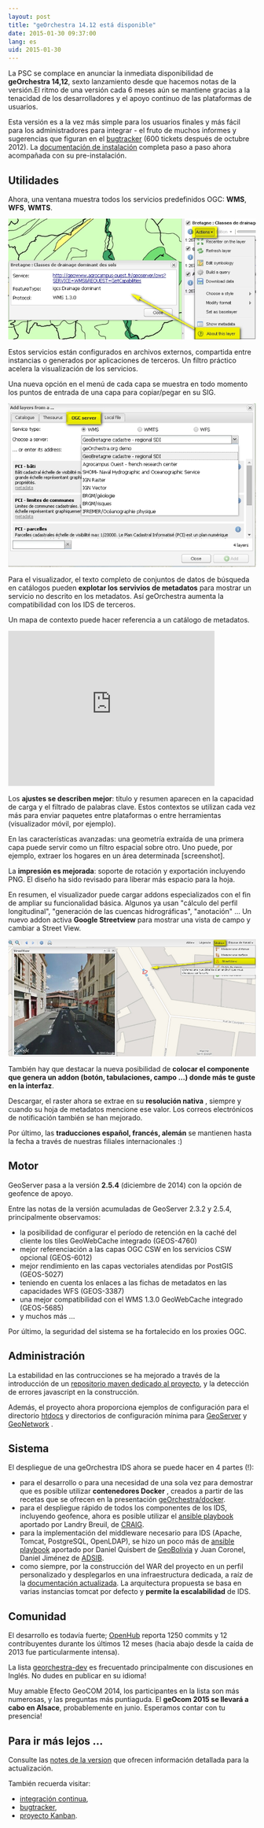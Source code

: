 ```yaml
---
layout: post
title: "geOrchestra 14.12 está disponible"
date: 2015-01-30 09:37:00
lang: es
uid: 2015-01-30
---
```


La PSC se complace en anunciar la inmediata disponibilidad de **geOrchestra 14,12**, sexto lanzamiento desde que hacemos notas de la versión.El ritmo de una versión cada 6 meses aún se mantiene gracias a la tenacidad de los desarrolladores y el apoyo continuo de las plataformas de usuarios.

Esta versión es a la vez más simple para los usuarios finales y más fácil para los administradores para integrar - el fruto de muchos informes y sugerencias que figuran en el [bugtracker](https://github.com/georchestra/georchestra/issues) (600 tickets después de octubre 2012).
La [documentación de instalación](https://github.com/georchestra/georchestra/blob/master/README.md) completa paso a paso ahora acompañada con su pre-instalación.

<!--more-->


## Utilidades

Ahora, una ventana muestra todos los servicios predefinidos OGC: **WMS**, **WFS**, **WMTS**.

<img src="/public/posts/2015-01-30/about.jpg" alt="layer finder" />

Estos servicios están configurados en archivos externos, compartida entre instancias o generados por aplicaciones de terceros. Un filtro práctico acelera la visualización de los servicios.

Una nueva opción en el menú de cada capa se muestra en todo momento los puntos de entrada de una capa para copiar/pegar en su SIG.

<img src="/public/posts/2015-01-30/layerfinder.jpg" alt="layer information" />

Para el visualizador, el texto completo de conjuntos de datos de búsqueda en catálogos pueden **explotar los servivios de metadatos** para mostrar un servicio no descrito en los metadatos. Así geOrchestra aumenta la compatibilidad con los IDS de terceros.

Un mapa de contexto puede hacer referencia a un catálogo de metadatos.

<iframe width="420" height="315" src="https://www.youtube.com/embed/vX67NfFrj4o" frameborder="0" allowfullscreen></iframe>

Los **ajustes se describen mejor**: título y resumen aparecen en la capacidad de carga y el filtrado de palabras clave. Estos contextos se utilizan cada vez más para enviar paquetes entre plataformas o entre herramientas (visualizador móvil, por ejemplo).

En las características avanzadas: una geometría extraída de una primera capa puede servir como un filtro espacial sobre otro. Uno puede, por ejemplo, extraer los hogares en un área determinada [screenshot].

La **impresión es mejorada**: soporte de rotación y exportación incluyendo PNG. El diseño ha sido revisado para liberar más espacio para la hoja.

En resumen, el visualizador puede cargar addons especializados con el fin de ampliar su funcionalidad básica. Algunos ya usan "cálculo del perfil longitudinal", "generación de las cuencas hidrográficas", "anotación" ... Un nuevo addon activa **Google Streetview** para mostrar una vista de campo y cambiar a Street View.

<img src="/public/posts/2015-01-30/streetview.jpg" alt="streetview" />

También hay que destacar la nueva posibilidad de **colocar el componente que genera un addon (botón, tabulaciones, campo ...) donde más te guste en la interfaz**.

Descargar, el raster ahora se extrae en su **resolución nativa** , siempre y cuando su hoja de metadatos mencione ese valor. Los correos electrónicos de notificación también se han mejorado.

Por último, las **traducciones español, francés, alemán** se mantienen hasta la fecha a través de nuestras filiales internacionales :)


## Motor

GeoServer pasa a la versión **2.5.4** (diciembre de 2014) con la opción de geofence de apoyo.

Entre las notas de la versión acumuladas de GeoServer 2.3.2 y 2.5.4, principalmente observamos:

 * la posibilidad de configurar el período de retención en la caché del cliente los tiles GeoWebCache integrado (GEOS-4760)
 * mejor referenciación a las capas OGC CSW en los servicios CSW opcional (GEOS-6012)
 * mejor rendimiento en las capas vectoriales atendidas por PostGIS (GEOS-5027)
 * teniendo en cuenta los enlaces a las fichas de metadatos en las capacidades WFS (GEOS-3387)
 * una mejor compatibilidad con el WMS 1.3.0 GeoWebCache integrado (GEOS-5685)
 * y muchos más ...

Por último, la seguridad del sistema se ha fortalecido en los proxies OGC.


## Administración

La estabilidad en las contrucciones se ha mejorado a través de la introducción de un [repositorio maven dedicado al proyecto](http://sdi.georchestra.org/maven/repository/), y la detección de errores javascript en la construcción.

Además, el proyecto ahora proporciona ejemplos de configuración para el directorio [htdocs](https://github.com/georchestra/htdocs) y directorios de configuración mínima para [GeoServer](https://github.com/georchestra/geoserver_minimal_datadir) y [GeoNetwork](https://github.com/georchestra/geonetwork_minimal_datadir) .

## Sistema

El despliegue de una geOrchestra IDS ahora se puede hacer en 4 partes (!):

 * para el desarrollo o para una necesidad de una sola vez para demostrar que es posible utilizar **contenedores Docker** , creados a partir de las recetas que se ofrecen en la presentación [geOrchestra/docker](https://github.com/georchestra/docker).
 * para el despliegue rápido de todos los componentes de los IDS, incluyendo geofence, ahora es posible utilizar el [ansible playbook](https://github.com/landryb/georchestra-ansible) aportado por Landry Breuil, de [CRAIG](http://craig.fr/).
 * para la implementación del middleware necesario para IDS (Apache, Tomcat, PostgreSQL, OpenLDAP), se hizo un poco más de [ansible playbook](https://gitlab.geo.gob.bo/adsib/georchestra_ansible/tree/master) aportado por Daniel Quisbert de [GeoBolivia](http://geo.gob.bo/) y Juan Coronel, Daniel Jiménez de [ADSIB](http://www.adsib.gob.bo/).
 * como siempre, por la construcción del WAR del proyecto en un perfil personalizado y desplegarlos en una infraestructura dedicada, a raíz de la [documentación actualizada](https://github.com/georchestra/georchestra/blob/master/README.md). La arquitectura propuesta se basa en varias instancias tomcat por defecto y **permite la escalabilidad** de IDS.

## Comunidad

El desarrollo es todavía fuerte; [OpenHub](https://www.openhub.net/p/georchestra) reporta 1250 commits y 12 contribuyentes durante los últimos 12 meses (hacia abajo desde la caída de 2013 fue particularmente intensa).

La lista [georchestra-dev](https://groups.google.com/forum/#!forum/georchestra-dev) es frecuentado principalmente con discusiones en Inglés. No dudes en publicar en su idioma!

Muy amable Efecto GeoCOM 2014, los participantes en la lista son más numerosas, y las preguntas más puntiaguda. El **geOcom 2015 se llevará a cabo en Alsace**, probablemente en junio. Esperamos contar con tu presencia!


## Para ir más lejos ...

Consulte las [notes de la version](https://github.com/georchestra/georchestra/blob/master/RELEASE_NOTES.md#version-1412-stable-version) que ofrecen información detallada para la actualización.

También recuerda visitar:

 * [integración continua](https://sdi.georchestra.org/ci/),
 * [bugtracker](https://github.com/georchestra/georchestra/issues),
 * [proyecto Kanban](https://huboard.com/georchestra/georchestra).
